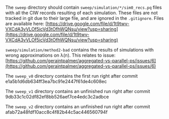 The `sweep` directory should contain `sweep/simulation/*/sim0_recs.pq` files
with all the CIW records resulting of each simulation. These files are not
tracked in git due to their large file, and are ignored in the `.gitignore`.
Files are available here:
[https://drive.google.com/file/d/1t9twv-VXCdA3vVLOf5icVd3tOfhWQNsu/view?usp=sharing](https://drive.google.com/file/d/1t9twv-VXCdA3vVLOf5icVd3tOfhWQNsu/view?usp=sharing)

`sweep/simulation/method2-bad` contains the results of simulations with wrong
approximations on λ(n). This relates to issue:
[https://github.com/geraintpalmer/aggregated-vs-parallel-ps/issues/6](https://github.com/geraintpalmer/aggregated-vs-parallel-ps/issues/6)

The `sweep_v0` directory contains the first run right after commit e1a5b1d6db634ff3ea7bc91e2447f61de4c608ec

The `sweep_v1` directory contains an unfinished run right after commit 9db33c1c02df82ef8bb526aef7ce4edc3c2adbce

The `sweep_v2` directory contains an unfinished run right after commit afab72a48fdf10acc8c4f82b44c5ac446560794f
